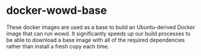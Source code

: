 # docker-wowd-base

These docker images are used as a base to build an Ubuntu-derived Docker image that can run wowd. It significantly speeds up our build processes to be able to download a base image with all of the required dependencies rather than install a fresh copy each time.
